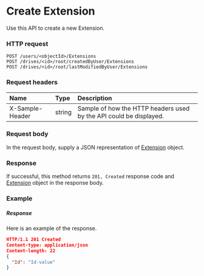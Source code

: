 # Create Extension

Use this API to create a new Extension.
### HTTP request
```http
POST /users/<objectId>/Extensions
POST /drives/<id>/root/createdByUser/Extensions
POST /drives/<id>/root/lastModifiedByUser/Extensions

```
### Request headers
| Name       | Type | Description|
|:---------------|:--------|:----------|
| X-Sample-Header  | string  | Sample of how the HTTP headers used by the API could be displayed.|

### Request body
In the request body, supply a JSON representation of [Extension](../resources/extension.md) object.


### Response
If successful, this method returns `201, Created` response code and [Extension](../resources/extension.md) object in the response body.

### Example
##### Response
Here is an example of the response.
```json
HTTP/1.1 201 Created
Content-type: application/json
Content-length: 22
{
  "Id": "Id-value"
}
```

<!-- uuid: 7779f433-c060-407c-b061-d4010515b0a9
2015-10-12 21:30:01 UTC -->